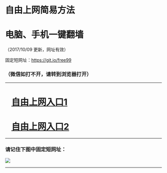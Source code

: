 ﻿# 自由上网简易方法

# 电脑、手机一键翻墙

（2017/10/09 更新，网址有效）

固定短网址：https://git.io/free99

### （微信如打不开，请转到浏览器打开）


***





# &nbsp;&nbsp; <a href="http://ft619129183.fwq-tz-1001.info/fwqtz01.html?t=10090018006 " target="_blank">自由上网入口1</a>
# &nbsp;&nbsp; <a href="http://ft2132215300.fwq-tz-1002.info/fwqtz02.html?t=100900129339 " target="_blank">自由上网入口2</a>
***

### 请记住下图中固定短网址：

<img src="https://s3-us-west-2.amazonaws.com/fwq-1001/yjfq-20170905okok.png" /> 


***

